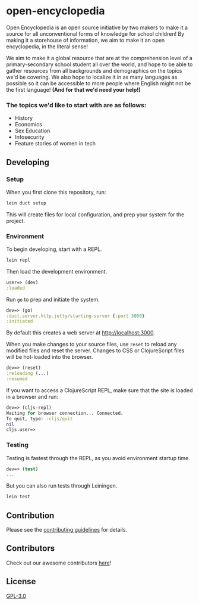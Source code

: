 # open-encyclopedia
Open Encyclopedia is an open source initiative by two makers to make it a source for all unconventional forms of 
knowledge for school children! By making it a storehouse of information, we aim to make it an open encyclopedia, 
in the literal sense!

We aim to make it a global resource that are at the comprehension level of a primary-secondary 
school student all over the world, and hope to be able to gather resources from all 
backgrounds and demographics on the topics we'd be covering. We also hope to localize it
in as many languages as possible so it can be accessible to more people where English 
might not be the first language! **(And for that we'd need your help!)**

###  The topics we'd like to start with are as follows:
- History
- Economics
- Sex Education
- Infosecurity
- Feature stories of women in tech

## Developing

### Setup

When you first clone this repository, run:

```sh
lein duct setup
```

This will create files for local configuration, and prep your system
for the project.

### Environment

To begin developing, start with a REPL.

```sh
lein repl
```

Then load the development environment.

```clojure
user=> (dev)
:loaded
```

Run `go` to prep and initiate the system.

```clojure
dev=> (go)
:duct.server.http.jetty/starting-server {:port 3000}
:initiated
```

By default this creates a web server at <http://localhost:3000>.

When you make changes to your source files, use `reset` to reload any
modified files and reset the server. Changes to CSS or ClojureScript
files will be hot-loaded into the browser.

```clojure
dev=> (reset)
:reloading (...)
:resumed
```

If you want to access a ClojureScript REPL, make sure that the site is loaded
in a browser and run:

```clojure
dev=> (cljs-repl)
Waiting for browser connection... Connected.
To quit, type: :cljs/quit
nil
cljs.user=>
```

### Testing

Testing is fastest through the REPL, as you avoid environment startup
time.

```clojure
dev=> (test)
...
```

But you can also run tests through Leiningen.

```sh
lein test
```

## Contribution

Please see the [contributing guidelines](./CONTRIBUTING.md) for details.

## Contributors

Check out our awesome contributors [here](./CONTRIBUTORS.md)!

## License

[GPL-3.0](./LICENSE)


